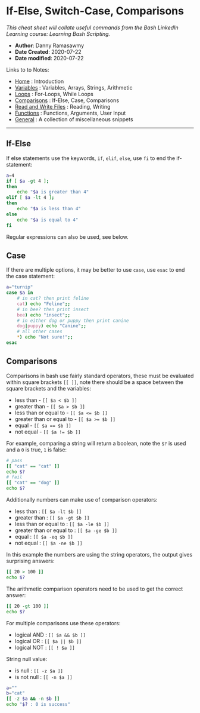 # If-Else, Switch-Case, Comparisons
*This cheat sheet will collate useful commands from the Bash LinkedIn Learning course: Learning Bash Scripting.*

- **Author**: Danny Ramasawmy
- **Date Created**: 2020-07-22
- **Date modified**: 2020-07-22

Links to to Notes:
- [Home](./bash_notes) : Introduction  
- [Variables](./bash_notes_variables) : Variables, Arrays, Strings, Arithmetic  
- [Loops](./bash_notes_loops) : For-Loops, While Loops
- [Comparisons](./bash_notes_comparisons) : If-Else, Case, Comparisons
- [Read and Write Files](./bash_notes_rw_files) : Reading, Writing
- [Functions](./bash_notes_functions) : Functions, Arguments, User Input
- [General](./bash_notes_general) : A collection of miscellaneous snippets

-----------
## If-Else
If else statements use the keywords, `if`, `elif`, `else`, use `fi` to end the if-statement:
```bash
a=4
if [ $a -gt 4 ]; 
then
	echo "$a is greater than 4" 
elif [ $a -lt 4 ]; 
then
	echo "$a is less than 4"
else 
	echo "$a is equal to 4"
fi
```
Regular expressions can also be used, see below.

## Case
If there are multiple options, it may be better to use `case`, use `esac` to end the case statement:
```bash
a="turnip"
case $a in
	# in cat? then print feline
	cat) echo "Feline";;
	# in bee? then print insect
	bee) echo "insect";;
	# in either dog or puppy then print canine
	dog|puppy) echo "Canine";; 
	# all other cases
	*) echo "Not sure!";;
esac
```

## Comparisons
Comparisons in bash use fairly standard operators, these must be evaluated within square brackets `[[ ]]`, note there should be a space between the square brackets and the variables:
- less than 				- `[[ $a < $b ]]`
- greater than				- `[[ $a > $b ]]`
- less than or equal to 	- `[[ $a <= $b ]]`
- greater than or equal to 	- `[[ $a >= $b ]]`
- equal						- `[[ $a == $b ]]`
- not equal 				- `[[ $a != $b ]]`

For example, comparing a string will return a boolean, note the `$?` is used and a `0` is true, `1` is false:
```bash
# pass
[[ "cat" == "cat" ]]
echo $?
# fail
[[ "cat" == "dog" ]]
echo $?
```


Additionally numbers can make use of comparison operators:
- less than 				: `[[ $a -lt $b ]]`
- greater than				: `[[ $a -gt $b ]]`
- less than or equal to 	: `[[ $a -le $b ]]`
- greater than or equal to 	: `[[ $a -ge $b ]]`
- equal						: `[[ $a -eq $b ]]`
- not equal 				: `[[ $a -ne $b ]]`

In this example the numbers are using the string operators, the output gives surprising answers:
```bash
[[ 20 > 100 ]]
echo $?
```
The arithmetic comparison operators need to be used to get the correct answer:
```bash
[[ 20 -gt 100 ]]
echo $?
```
For multiple comparisons use these operators:
- logical AND 	:	`[[ $a && $b ]]`
- logical OR 	:	`[[ $a || $b ]]`
- logical NOT 	:	`[[ ! $a ]]`

String null value:
- is null		: `[[ -z $a ]]`
- is not null  	: `[[ -n $a ]]`

```bash
a=""
b="cat"
[[ -z $a && -n $b ]]
echo "$? : 0 is success"
```
